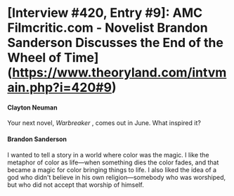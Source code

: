 # [Interview #420, Entry #9]: AMC Filmcritic.com - Novelist Brandon Sanderson Discusses the End of the Wheel of Time](https://www.theoryland.com/intvmain.php?i=420#9)

#### Clayton Neuman

Your next novel,
*Warbreaker*
, comes out in June. What inspired it?

#### Brandon Sanderson

I wanted to tell a story in a world where color was the magic. I like the metaphor of color as life—when something dies the color fades, and that became a magic for color bringing things to life. I also liked the idea of a god who didn't believe in his own religion—somebody who was worshiped, but who did not accept that worship of himself.

